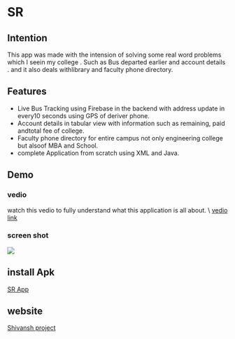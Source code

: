 # SR

## Intention
This app was made with the intension of solving some real word problems which I seein my college . Such as Bus departed earlier and account details . and it also deals withlibrary and faculty phone directory.
## Features
* Live Bus Tracking using Firebase in the backend with address update in every10 seconds using GPS of deriver phone.
* Account details in tabular view with information such as remaining, paid andtotal fee of college.
* Faculty phone directory for entire campus not only engineering college but alsoof MBA and School.
* complete Application from scratch using XML and Java.
## Demo

  ### vedio
  watch this vedio to fully understand what this application is all about. \\
   [vedio link](https://youtu.be/4SMmKRRRda4)

  ### screen shot
  <img src="https://user-images.githubusercontent.com/71515610/131459562-7701d261-eefc-4289-96d7-6827990b519b.jpg">

## install Apk
[SR App](https://www.shivanshkhare.engineer/wp-content/uploads/2021/08/SR.zip)

## website
[Shivansh project](https://www.shivanshkhare.engineer/?page_id=17)
